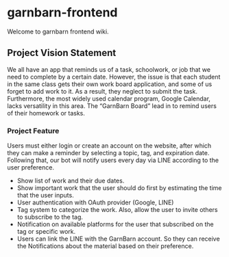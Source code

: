 # garnbarn-frontend
Welcome to garnbarn frontend wiki.

## Project Vision Statement
We all have an app that reminds us of a task, schoolwork, or job that we need to complete by a certain date. However, the issue is that each student in the same class gets their own work board application, and some of us forget to add work to it. As a result, they neglect to submit the task. Furthermore, the most widely used calendar program, Google Calendar, lacks versatility in this area. The “GarnBarn Board” lead in to remind users of their homework or tasks.

### Project Feature
Users must either login or create an account on the website, after which they can make a reminder by selecting a topic, tag, and expiration date. Following that, our bot will notify users every day via LINE according to the user preference.
- Show list of work and their due dates.
- Show important work that the user should do first by estimating the time that the user inputs.
- User authentication with OAuth provider (Google, LINE)
- Tag system to categorize the work. Also, allow the user to invite others to subscribe to the tag.
- Notification on available platforms for the user that subscribed on the tag or specific work.
- Users can link the LINE with the GarnBarn account. So they can receive the Notifications about the material based on their preference.
